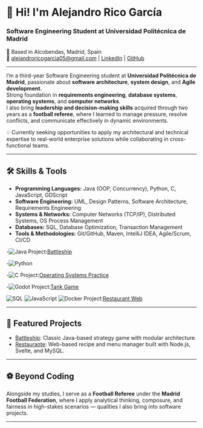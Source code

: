# 👋 Hi! I'm Alejandro Rico García  
### Software Engineering Student at Universidad Politécnica de Madrid

📍 Based in Alcobendas, Madrid, Spain  
📧 alejandroricogarcia05@gmail.com | [LinkedIn](https://www.linkedin.com/in/alejandro-rico-garcia-705724271) | [GitHub](https://github.com/alejandroricogarcia05)

---

I’m a third-year Software Engineering student at **Universidad Politécnica de Madrid**, passionate about **software architecture**, **system design**, and **Agile development**.  
Strong foundation in **requirements engineering**, **database systems**, **operating systems**, and **computer networks**.  
I also bring **leadership and decision-making skills** acquired through two years as a **football referee**, where I learned to manage pressure, resolve conflicts, and communicate effectively in dynamic environments.

💡 Currently seeking opportunities to apply my architectural and technical expertise to real-world enterprise solutions while collaborating in cross-functional teams.

---

## 🛠️ Skills & Tools
- **Programming Languages:** Java (OOP, Concurrency), Python, C, JavaScript, GDScript  
- **Software Engineering:** UML, Design Patterns, Software Architecture, Requirements Engineering  
- **Systems & Networks:** Computer Networks (TCP/IP), Distributed Systems, OS Process Management  
- **Databases:** SQL, Database Optimization, Transaction Management  
- **Tools & Methodologies:** Git/GitHub, Maven, IntelliJ IDEA, Agile/Scrum, CI/CD  

-![Java](https://img.shields.io/badge/Java-informational?style=flat&logo=java)
Project:[Battleship](https://github.com/alejandroricogarcia05/Battleship)

-![Python](https://img.shields.io/badge/Python-informational?style=flat&logo=python)

-![C](https://img.shields.io/badge/C-informational?style=flat&logo=c)
Project:[Operating Systems Practice](https://github.com/alejandroricogarcia05/OperatingSystems)

-![Godot](https://img.shields.io/badge/Godot-informational?style=flat&logo=godot-engine)
Project:[Tank Game](https://github.com/alejandroricogarcia05/Tank)

![SQL](https://img.shields.io/badge/SQL-informational?style=flat&logo=mysql)
![JavaScript](https://img.shields.io/badge/JavaScript-informational?style=flat&logo=javascript)
![Docker](https://img.shields.io/badge/Docker-informational?style=flat&logo=docker)
Project:[Restaurant Web](https://github.com/alejandroricogarcia05/restaurante)

---

## 🚀 Featured Projects
- [Battleship](https://github.com/alejandroricogarcia05/Battleship): Classic Java-based strategy game with modular architecture.  
- [Restaurante](https://github.com/alejandroricogarcia05/restaurante): Web-based recipe and menu manager built with Node.js, Svelte, and MySQL.  

---

## ⚽ Beyond Coding
Alongside my studies, I serve as a **Football Referee** under the **Madrid Football Federation**, where I apply analytical thinking, composure, and fairness in high-stakes scenarios — qualities I also bring into software projects.

---
